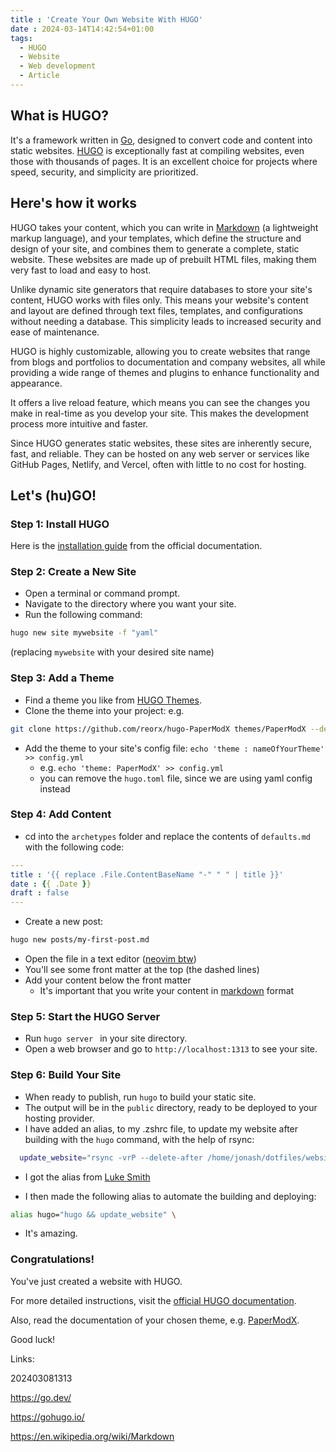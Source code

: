 ```yaml
---
title : 'Create Your Own Website With HUGO'
date : 2024-03-14T14:42:54+01:00
tags:
  - HUGO
  - Website
  - Web development
  - Article
---
```


## What is HUGO?
It's a framework written in [Go](https://go.dev/), designed to convert code and content into static websites. [HUGO](https://gohugo.io/) is exceptionally fast at compiling websites, even those with thousands of pages. It is an excellent choice for projects where speed, security, and simplicity are prioritized.


## Here's how it works

HUGO takes your content, which you can write in [Markdown](https://en.wikipedia.org/wiki/Markdown) (a lightweight markup language), and your templates, which define the structure and design of your site, and combines them to generate a complete, static website. These websites are made up of prebuilt HTML files, making them very fast to load and easy to host.

Unlike dynamic site generators that require databases to store your site's content, HUGO works with files only. This means your website's content and layout are defined through text files, templates, and configurations without needing a database. This simplicity leads to increased security and ease of maintenance.

HUGO is highly customizable, allowing you to create websites that range from blogs and portfolios to documentation and company websites, all while providing a wide range of themes and plugins to enhance functionality and appearance.

It offers a live reload feature, which means you can see the changes you make in real-time as you develop your site. This makes the development process more intuitive and faster.

Since HUGO generates static websites, these sites are inherently secure, fast, and reliable. They can be hosted on any web server or services like GitHub Pages, Netlify, and Vercel, often with little to no cost for hosting.

## Let's (hu)GO!
### Step 1: Install HUGO
Here is the [installation guide](https://gohugo.io/installation/) from the official documentation.

### Step 2: Create a New Site
- Open a terminal or command prompt.
- Navigate to the directory where you want your site.
- Run the following command:
```bash 
hugo new site mywebsite -f "yaml"
```
(replacing `mywebsite` with your desired site name)

### Step 3: Add a Theme
- Find a theme you like from [HUGO Themes](https://themes.gohugo.io/).
- Clone the theme into your project: e.g. 

```bash
git clone https://github.com/reorx/hugo-PaperModX themes/PaperModX --depth=1
```
- Add the theme to your site's config file: `echo 'theme : nameOfYourTheme' >> config.yml`
    - e.g. `echo 'theme: PaperModX' >> config.yml`
    - you can remove the `hugo.toml` file, since we are using yaml config instead

### Step 4: Add Content
- cd into the `archetypes` folder and replace the contents of `defaults.md` with the following code:
```yaml
---
title : '{{ replace .File.ContentBaseName "-" " " | title }}'
date : {{ .Date }}
draft : false
---
```
- Create a new post: 

```bash
hugo new posts/my-first-post.md
```
- Open the file in a text editor ([neovim btw](https://github.com/neovim/neovim))
- You'll see some front matter at the top (the dashed lines) 
- Add your content below the front matter 
    - It's important that you write your content in [markdown](https://www.markdownguide.org/basic-syntax/) format

### Step 5: Start the HUGO Server
- Run `hugo server ` in your site directory.
- Open a web browser and go to `http://localhost:1313` to see your site.

### Step 6: Build Your Site
- When ready to publish, run `hugo` to build your static site.
- The output will be in the `public` directory, ready to be deployed to your hosting provider.
- I have added an alias, to my .zshrc file, to update my website after building with the `hugo` command, with the help of rsync:

```bash
  update_website="rsync -vrP --delete-after /home/jonash/dotfiles/website/website/jonashxyz/public/ root@jonash.xyz:/var/www/jonashxyz/" \
```
- I got the alias from [Luke Smith](https://lukesmith.xyz/)

- I then made the following alias to automate the building and deploying:

```bash
alias hugo="hugo && update_website" \
```
- It's amazing.

### Congratulations!
You've just created a website with HUGO. 

For more detailed instructions, visit the [official HUGO documentation](https://gohugo.io/documentation/).

Also, read the documentation of your chosen theme, e.g. [PaperModX](https://reorx.github.io/hugo-PaperModX/).

Good luck!

Links:

202403081313

https://go.dev/

https://gohugo.io/

https://en.wikipedia.org/wiki/Markdown
